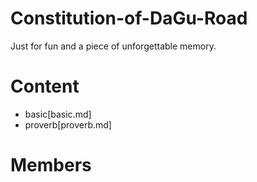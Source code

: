 # Constitution-of-DaGu-Road
Just for fun and a piece of unforgettable memory.

# Content
- basic[basic.md]
- proverb[proverb.md]

# Members
